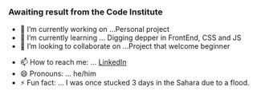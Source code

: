 ### Awaiting result from the Code Institute



- 🔭 I’m currently working on ...Personal project
- 🌱 I’m currently learning ... Digging depper in FrontEnd, CSS and JS
- 👯 I’m looking to collaborate on ...Project that welcome beginner
<!-- - 🤔 I’m looking for help with ...
- 💬 Ask me about ... -->
- 📫 How to reach me: ... [LinkedIn](https://www.linkedin.com/in/sebastien-denommee-038b7252/)
- 😄 Pronouns: ... he/him
- ⚡ Fun fact: ... I was once stucked 3 days in the Sahara due to a flood.

